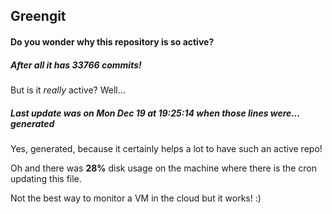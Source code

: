 ## Greengit

#### Do you wonder why this repository is so active?

##### After all it has 33766 commits!

But is it *really* active? Well...

##### Last update was on Mon Dec 19 at 19:25:14 when those lines were... generated

Yes, generated, because it certainly helps a lot to have such an active repo!

Oh and there was **28%** disk usage on the machine
where there is the cron updating this file.

Not the best way to monitor a VM in the cloud but it works! :)
